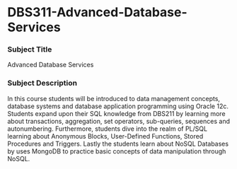 # DBS311-Advanced-Database-Services

### **Subject Title**

Advanced Database Services

### **Subject Description**

In this course students will be introduced to data management concepts, database systems and database application programming using Oracle 12c. Students expand upon their SQL knowledge from DBS211 by learning more about transactions, aggregation, set operators, sub-queries, sequences and autonumbering. Furthermore, students dive into the realm of PL/SQL learning about Anonymous Blocks, User-Defined Functions, Stored Procedures and Triggers. Lastly the students learn about NoSQL Databases by uses MongoDB to practice basic concepts of data manipulation through NoSQL.
